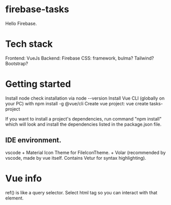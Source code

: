 # firebase-tasks
Hello Firebase.

# Tech stack
Frontend: VueJs
Backend: Firebase
CSS: framework, bulma? Tailwind? Bootstrap?


# Getting started
Install node
check installation via node --version
Install Vue CLI (globally on your PC) with npm install -g @vue/cli
Create vue project: vue create tasks-project

If you want to install a project's dependencies, run command "npm install" which will look and install the dependencies listed in the package.json file.

## IDE environment.
vscode + Material Icon Theme for FileIconTheme. + Volar (recommended by vscode, made by vue itself. Contains Vetur for syntax highlighting).

# Vue info
ref() is like a query selector. Select html tag so you can interact with that element.